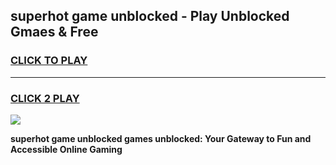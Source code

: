 
## superhot game unblocked - Play Unblocked Gmaes & Free
<h3>
<a href="https://news.freeplayer.one?title=superhot_game_unblocked&ref=16F">CLICK TO PLAY</a></h3>
<hr>

<h3>
<a href="https://news.freeplayer.one?title=superhot_game_unblocked&ref=16F">CLICK 2 PLAY</a>
  
</h3>

<a href="https://news.freeplayer.one?title=superhot_game_unblocked&ref=16F/"><img src="https://clearcache.store/games.png"></a>


**superhot game unblocked games unblocked: Your Gateway to Fun and Accessible Online Gaming**
